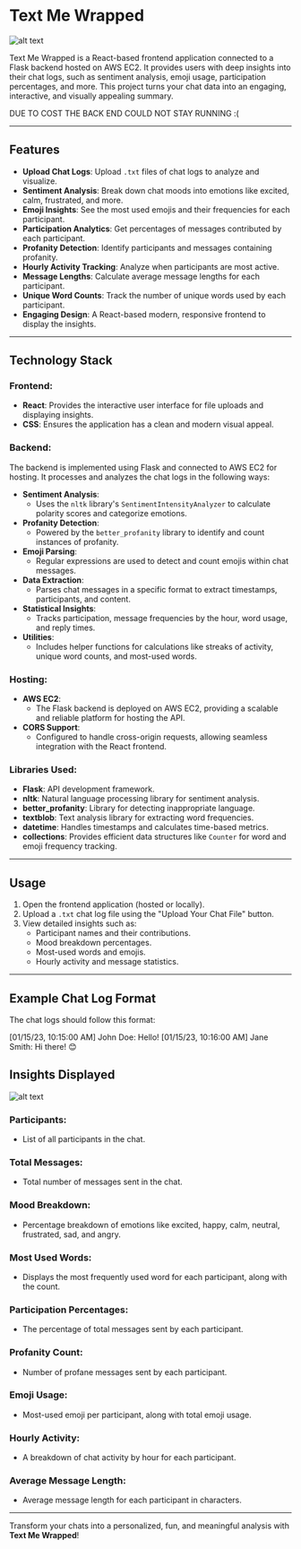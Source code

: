 # Text Me Wrapped

![alt text](<Screenshot 2025-01-11 at 11.23.59 PM.png>)

Text Me Wrapped is a React-based frontend application connected to a Flask backend hosted on AWS EC2. It provides users with deep insights into their chat logs, such as sentiment analysis, emoji usage, participation percentages, and more. This project turns your chat data into an engaging, interactive, and visually appealing summary.

DUE TO COST THE BACK END COULD NOT STAY RUNNING :(

---

## Features

- **Upload Chat Logs**: Upload `.txt` files of chat logs to analyze and visualize.
- **Sentiment Analysis**: Break down chat moods into emotions like excited, calm, frustrated, and more.
- **Emoji Insights**: See the most used emojis and their frequencies for each participant.
- **Participation Analytics**: Get percentages of messages contributed by each participant.
- **Profanity Detection**: Identify participants and messages containing profanity.
- **Hourly Activity Tracking**: Analyze when participants are most active.
- **Message Lengths**: Calculate average message lengths for each participant.
- **Unique Word Counts**: Track the number of unique words used by each participant.
- **Engaging Design**: A React-based modern, responsive frontend to display the insights.

---

## Technology Stack

### Frontend:

- **React**: Provides the interactive user interface for file uploads and displaying insights.
- **CSS**: Ensures the application has a clean and modern visual appeal.

### Backend:

The backend is implemented using Flask and connected to AWS EC2 for hosting. It processes and analyzes the chat logs in the following ways:

- **Sentiment Analysis**:
  - Uses the `nltk` library's `SentimentIntensityAnalyzer` to calculate polarity scores and categorize emotions.
- **Profanity Detection**:
  - Powered by the `better_profanity` library to identify and count instances of profanity.
- **Emoji Parsing**:
  - Regular expressions are used to detect and count emojis within chat messages.
- **Data Extraction**:
  - Parses chat messages in a specific format to extract timestamps, participants, and content.
- **Statistical Insights**:
  - Tracks participation, message frequencies by the hour, word usage, and reply times.
- **Utilities**:
  - Includes helper functions for calculations like streaks of activity, unique word counts, and most-used words.

### Hosting:

- **AWS EC2**:
  - The Flask backend is deployed on AWS EC2, providing a scalable and reliable platform for hosting the API.
- **CORS Support**:
  - Configured to handle cross-origin requests, allowing seamless integration with the React frontend.

### Libraries Used:

- **Flask**: API development framework.
- **nltk**: Natural language processing library for sentiment analysis.
- **better_profanity**: Library for detecting inappropriate language.
- **textblob**: Text analysis library for extracting word frequencies.
- **datetime**: Handles timestamps and calculates time-based metrics.
- **collections**: Provides efficient data structures like `Counter` for word and emoji frequency tracking.

---

## Usage

1. Open the frontend application (hosted or locally).
2. Upload a `.txt` chat log file using the "Upload Your Chat File" button.
3. View detailed insights such as:
   - Participant names and their contributions.
   - Mood breakdown percentages.
   - Most-used words and emojis.
   - Hourly activity and message statistics.

---

## Example Chat Log Format

The chat logs should follow this format:

[01/15/23, 10:15:00 AM] John Doe: Hello!
[01/15/23, 10:16:00 AM] Jane Smith: Hi there! 😊

## Insights Displayed

![alt text](<Screenshot 2025-01-11 at 11.26.27 PM.png>)

### Participants:
- List of all participants in the chat.

### Total Messages:
- Total number of messages sent in the chat.

### Mood Breakdown:
- Percentage breakdown of emotions like excited, happy, calm, neutral, frustrated, sad, and angry.

### Most Used Words:
- Displays the most frequently used word for each participant, along with the count.

### Participation Percentages:
- The percentage of total messages sent by each participant.

### Profanity Count:
- Number of profane messages sent by each participant.

### Emoji Usage:
- Most-used emoji per participant, along with total emoji usage.

### Hourly Activity:
- A breakdown of chat activity by hour for each participant.

### Average Message Length:
- Average message length for each participant in characters.

---

Transform your chats into a personalized, fun, and meaningful analysis with **Text Me Wrapped**!


